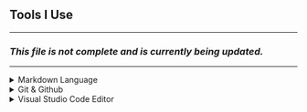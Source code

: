 ## Tools I Use
---
### *This file is not complete and is currently being updated.*
---
<details>
<summary>Markdown Language</summary>

- [Faraday Academy YT](https://www.youtube.com/watch?v=bTVIMt3XllM)
- [My Markdown Template](./Markdown_template.md)
</details>

<details>
<summary>Git & Github</summary>

- [Programming with Mosh](https://www.youtube.com/watch?v=8JJ101D3knE)
- [FreeCodeCamp.org](https://www.youtube.com/watch?v=RGOj5yH7evk&list=WL&index=2)

</details>

<details>
<summary>Visual Studio Code Editor</summary>
</details>

